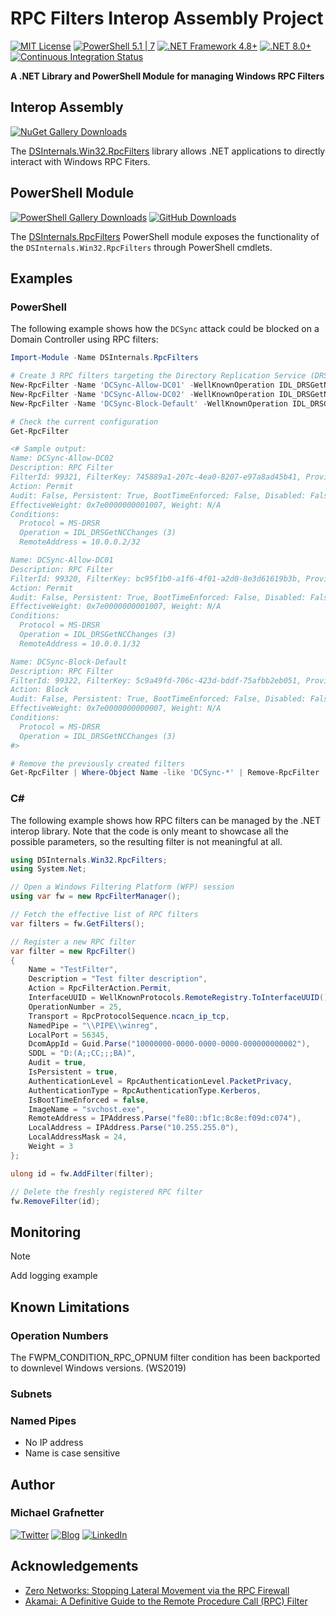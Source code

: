 # RPC Filters Interop Assembly Project

[![MIT License](https://img.shields.io/badge/License-MIT-green.svg)](../LICENSE)
[![PowerShell 5.1 | 7](https://badgen.net/badge/icon/5.1%20|%207?icon=terminal&label=PowerShell)](#)
[![.NET Framework 4.8+](https://img.shields.io/badge/Framework-4.8%2B-007FFF.svg?logo=.net)](#)
[![.NET 8.0+](https://img.shields.io/badge/Runtime-8.0%2B-007FFF.svg?logo=.net)](#)
[![Continuous Integration Status](https://github.com/MichaelGrafnetter/RPCFilterManager/actions/workflows/autobuild.yml/badge.svg)](https://github.com/MichaelGrafnetter/RPCFilterManager/actions)

**A .NET Library and PowerShell Module for managing Windows RPC Filters**

## Interop Assembly

[![NuGet Gallery Downloads](https://img.shields.io/nuget/dt/DSInternals.Win32.RpcFilters.svg?label=NuGet%20Gallery%20Downloads&logo=NuGet)](https://www.nuget.org/packages/DSInternals.Win32.RpcFilters)

The [DSInternals.Win32.RpcFilters](https://www.nuget.org/packages/DSInternals.Win32.RpcFilters) library allows .NET applications to directly interact with Windows RPC Fiters.

## PowerShell Module

[![PowerShell Gallery Downloads](https://img.shields.io/powershellgallery/dt/DSInternals.RpcFilters.svg?label=PowerShell%20Gallery%20Downloads&logo=NuGet)](https://www.powershellgallery.com/packages/DSInternals.RpcFilters/)
[![GitHub Downloads](https://img.shields.io/github/downloads/MichaelGrafnetter/RpcFilterManager/total.svg?label=GitHub%20Downloads&logo=GitHub)](https://github.com/MichaelGrafnetter/RpcFilterManager/releases)

The [DSInternals.RpcFilters](https://www.powershellgallery.com/packages/DSInternals.RpcFilters) PowerShell module
exposes the functionality of the `DSInternals.Win32.RpcFilters` through PowerShell cmdlets.

## Examples

### PowerShell

The following example shows how the `DCSync` attack could be blocked on a Domain Controller using RPC filters:

```powershell
Import-Module -Name DSInternals.RpcFilters

# Create 3 RPC filters targeting the Directory Replication Service (DRS) Remote Protocol
New-RpcFilter -Name 'DCSync-Allow-DC01' -WellKnownOperation IDL_DRSGetNCChanges -IPAddress 10.0.0.1 -Action Permit -Persistent
New-RpcFilter -Name 'DCSync-Allow-DC02' -WellKnownOperation IDL_DRSGetNCChanges -IPAddress 10.0.0.2 -Action Permit -Persistent
New-RpcFilter -Name 'DCSync-Block-Default' -WellKnownOperation IDL_DRSGetNCChanges -Action Block -Persistent

# Check the current configuration
Get-RpcFilter

<# Sample output:
Name: DCSync-Allow-DC02
Description: RPC Filter
FilterId: 99321, FilterKey: 745889a1-207c-4ea0-8207-e97a8ad45b41, ProviderKey: N/A
Action: Permit
Audit: False, Persistent: True, BootTimeEnforced: False, Disabled: False
EffectiveWeight: 0x7e0000000001007, Weight: N/A
Conditions:
  Protocol = MS-DRSR
  Operation = IDL_DRSGetNCChanges (3)
  RemoteAddress = 10.0.0.2/32

Name: DCSync-Allow-DC01
Description: RPC Filter
FilterId: 99320, FilterKey: bc95f1b0-a1f6-4f01-a2d0-8e3d61619b3b, ProviderKey: N/A
Action: Permit
Audit: False, Persistent: True, BootTimeEnforced: False, Disabled: False
EffectiveWeight: 0x7e0000000001007, Weight: N/A
Conditions:
  Protocol = MS-DRSR
  Operation = IDL_DRSGetNCChanges (3)
  RemoteAddress = 10.0.0.1/32

Name: DCSync-Block-Default
Description: RPC Filter
FilterId: 99322, FilterKey: 5c9a49fd-706c-423d-bddf-75afbb2eb051, ProviderKey: N/A
Action: Block
Audit: False, Persistent: True, BootTimeEnforced: False, Disabled: False
EffectiveWeight: 0x7e0000000000007, Weight: N/A
Conditions:
  Protocol = MS-DRSR
  Operation = IDL_DRSGetNCChanges (3)
#>

# Remove the previously created filters
Get-RpcFilter | Where-Object Name -like 'DCSync-*' | Remove-RpcFilter
```

### C\#

The following example shows how RPC filters can be managed by the .NET interop library.
Note that the code is only meant to showcase all the possible parameters,
so the resulting filter is not meaningful at all.

```cs
using DSInternals.Win32.RpcFilters;
using System.Net;

// Open a Windows Filtering Platform (WFP) session
using var fw = new RpcFilterManager();

// Fetch the effective list of RPC filters
var filters = fw.GetFilters();

// Register a new RPC filter
var filter = new RpcFilter()
{
    Name = "TestFilter",
    Description = "Test filter description",
    Action = RpcFilterAction.Permit,
    InterfaceUUID = WellKnownProtocols.RemoteRegistry.ToInterfaceUUID(),
    OperationNumber = 25,
    Transport = RpcProtocolSequence.ncacn_ip_tcp,
    NamedPipe = "\\PIPE\\winreg",
    LocalPort = 56345,
    DcomAppId = Guid.Parse("10000000-0000-0000-0000-000000000002"),
    SDDL = "D:(A;;CC;;;BA)",
    Audit = true,
    IsPersistent = true,
    AuthenticationLevel = RpcAuthenticationLevel.PacketPrivacy,
    AuthenticationType = RpcAuthenticationType.Kerberos,
    IsBootTimeEnforced = false,
    ImageName = "svchost.exe",
    RemoteAddress = IPAddress.Parse("fe80::bf1c:8c8e:f09d:c074"),
    LocalAddress = IPAddress.Parse("10.255.255.0"),
    LocalAddressMask = 24,
    Weight = 3
};

ulong id = fw.AddFilter(filter);

// Delete the freshly registered RPC filter
fw.RemoveFilter(id);
```

## Monitoring

> [!NOTE]
> Add logging example

## Known Limitations

### Operation Numbers

The FWPM_CONDITION_RPC_OPNUM filter condition has been backported to downlevel Windows versions. (WS2019)

### Subnets

### Named Pipes

- No IP address
- Name is case sensitive

## Author

### Michael Grafnetter

[![Twitter](https://img.shields.io/twitter/follow/MGrafnetter.svg?label=Twitter%20@MGrafnetter&style=social)](https://x.com/MGrafnetter)
[![Blog](https://img.shields.io/badge/Blog-www.dsinternals.com-2A6496.svg)](https://www.dsinternals.com/en)
[![LinkedIn](https://img.shields.io/badge/LinkedIn-grafnetter-0077B5.svg)](https://www.linkedin.com/in/grafnetter)

## Acknowledgements

- [Zero Networks: Stopping Lateral Movement via the RPC Firewall](https://zeronetworks.com/blog/stopping-lateral-movement-via-the-rpc-firewall)
- [Akamai: A Definitive Guide to the Remote Procedure Call (RPC) Filter](https://www.akamai.com/blog/security/guide-rpc-filter)
